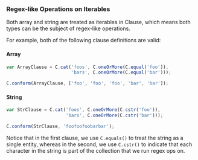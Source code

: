 ### Regex-like Operations on Iterables

Both array and string are treated as iterables in Clause, which means both types can be the subject of regex-like operations.

For example, both of the following clause definitions are valid:

#### Array

```js
var ArrayClause = C.cat('foos', C.oneOrMore(C.equal('foo')),
                        'bars', C.oneOrMore(C.equal('bar')));

C.conform(ArrayClause, ['foo', 'foo', 'foo', 'bar', 'bar']);
```

#### String

```js
var StrClause = C.cat('foos', C.oneOrMore(C.cstr('foo')),
                      'bars', C.oneOrMore(C.cstr('bar')));

C.conform(StrClause, 'foofoofoobarbar');
```
Notice that in the first clause, we use `C.equals()` to treat
 the string as a single entity, whereas in the second, we use
 `C.cstr()` to indicate that each character in the string is 
 part of the collection that we run regex ops on.
